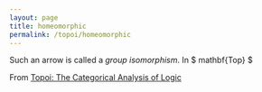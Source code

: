 ```yaml
---
layout: page
title: homeomorphic
permalink: /topoi/homeomorphic
---
```

Such an arrow is called a _group isomorphism_. In $ mathbf{Top} $ 


From [Topoi: The Categorical Analysis of Logic](https://mathgloss.github.io/MathGloss/topoi.html)